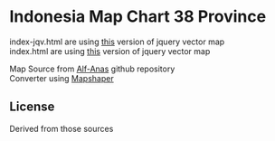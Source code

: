 # Indonesia Map Chart 38 Province

index-jqv.html are using [this](https://github.com/10bestdesign/jqvmap) version of jquery vector map  
index.html are using [this](https://jvectormap.com/tutorials/getting-started/) version of jquery vector map 

Map Source from [Alf-Anas](https://github.com/Alf-Anas/batas-administrasi-indonesia/tree/master/Provinsi) github repository  
Converter using [Mapshaper](https://www.mapshaper.org)

## License

Derived from those sources
